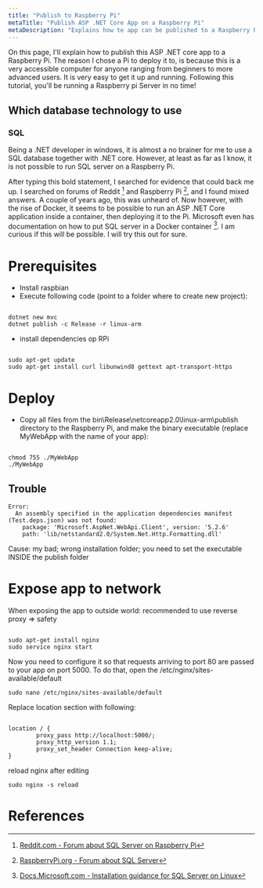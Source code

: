 ```yaml
---
title: "Publish to Raspberry Pi"
metaTitle: "Publish ASP .NET Core App on a Raspberry Pi"
metaDescription: "Explains how te app can be published to a Raspberry Pi"
---
```


On this page, I'll explain how to publish this ASP .NET core app to a Raspberry Pi. The reason I chose a Pi to deploy it to, is because this is a very accessible computer for anyone ranging from beginners to more advanced users. It is very easy to get it up and running. Following this tutorial, you'll be running a Raspberry pi Server in no time!

## Which database technology to use

### SQL

Being a .NET developer in windows, it is almost a no brainer for me to use a SQL database together with .NET core. However, at least as far as I know, it is not possible to run SQL server on a Raspberry Pi.

After typing this bold statement, I searched for evidence that could back me up. I searched on forums of Reddit [^2] and Raspberry Pi [^1], and I found mixed answers. A couple of years ago, this was unheard of. Now however, with the rise of Docker, it seems to be possible to run an ASP .NET Core application inside a container, then deploying it to the Pi. Microsoft even has documentation on how to put SQL server in a Docker container [^3]. I am curious if this will be possible. I will try this out for sure.




# Prerequisites
* Install raspbian
* Execute following code (point to a folder where to create new project):

```shell

dotnet new mvc
dotnet publish -c Release -r linux-arm

```

* install dependencies op RPi

```shell

sudo apt-get update
sudo apt-get install curl libunwind8 gettext apt-transport-https

```

# Deploy

* Copy all files from the bin\Release\netcoreapp2.0\linux-arm\publish directory to the Raspberry Pi, and make the binary executable (replace MyWebApp with the name of your app):

```shell

chmod 755 ./MyWebApp
./MyWebApp

```
## Trouble
```shell
Error:
  An assembly specified in the application dependencies manifest (Test.deps.json) was not found:
    package: 'Microsoft.AspNet.WebApi.Client', version: '5.2.6'
    path: 'lib/netstandard2.0/System.Net.Http.Formatting.dll'
```
Cause: my bad; wrong installation folder; you need to set the executable INSIDE the publish folder

# Expose app to network
When exposing the app to outside world: recommended to use reverse proxy => safety

```shell

sudo apt-get install nginx
sudo service nginx start

```

 Now you need to configure it so that requests arriving to port 80 are passed to your app on port 5000. To do that, open the /etc/nginx/sites-available/default

```shell
sudo nano /etc/nginx/sites-available/default
```

Replace location section with following:

```shell

location / {
        proxy_pass http://localhost:5000/;
        proxy_http_version 1.1;
        proxy_set_header Connection keep-alive;
}

```

reload nginx after editing

```shell
sudo nginx -s reload
```

# References

[^1]: [RaspberryPi.org - Forum about SQL Server](https://www.raspberrypi.org/forums/viewtopic.php?t=108343)
[^2]: [Reddit.com - Forum about SQL Server on Raspberry Pi](https://www.reddit.com/r/RASPBERRY_PI_PROJECTS/comments/4nswx2/run_a_ms_sql_server_on_a_raspberry_pi/)
[^3]: [Docs.Microsoft.com - Installation guidance for SQL Server on Linux](https://docs.microsoft.com/en-us/sql/linux/sql-server-linux-setup?view=sql-server-2017)

[^3]: [Hosting an ASP NET core app on RPi](https://thomaslevesque.com/2018/04/17/hosting-an-asp-net-core-2-application-on-a-raspberry-pi/)